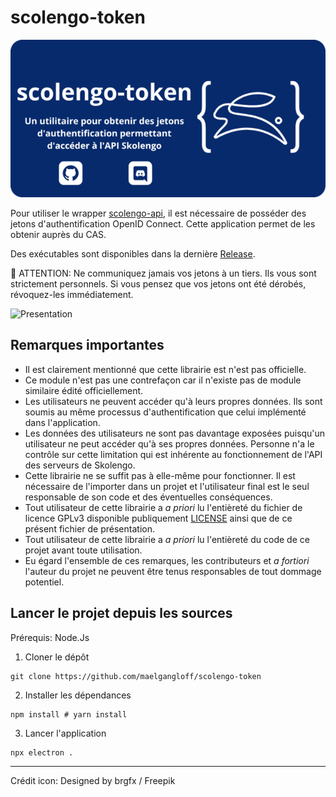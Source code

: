 # scolengo-token
<p align="center">
  <img src="https://github.com/The-Rabbit-Team/.github/blob/master/banners/scolengo-token.png?raw=true" />
</p>

Pour utiliser le wrapper [scolengo-api](https://github.com/maelgangloff/scolengo-api), il est nécessaire de posséder des jetons d'authentification OpenID Connect. Cette application permet de les obtenir auprès du CAS.

Des exécutables sont disponibles dans la dernière [Release](https://github.com/maelgangloff/scolengo-token/releases/latest).


🚨 ATTENTION: Ne communiquez jamais vos jetons à un tiers. Ils vous sont strictement personnels. Si vous pensez que vos jetons ont été dérobés, révoquez-les immédiatement.  

![Presentation](docs/presentation.gif)

## Remarques importantes
 - Il est clairement mentionné que cette librairie est n'est pas officielle.
 - Ce module n'est pas une contrefaçon car il n'existe pas de module similaire édité officiellement.
 - Les utilisateurs ne peuvent accéder qu'à leurs propres données. Ils sont soumis au même processus d'authentification que celui implémenté dans l'application.
 - Les données des utilisateurs ne sont pas davantage exposées puisqu'un utilisateur ne peut accéder qu'à ses propres données. Personne n'a le contrôle sur cette limitation qui est inhérente au fonctionnement de l'API des serveurs de Skolengo.
 - Cette librairie ne se suffit pas à elle-même pour fonctionner. Il est nécessaire de l'importer dans un projet et l'utilisateur final est le seul responsable de son code et des éventuelles conséquences.
 - Tout utilisateur de cette librairie a *a priori* lu l'entièreté du fichier de licence GPLv3 disponible publiquement [LICENSE](https://github.com/maelgangloff/scolengo-token/blob/master/LICENSE) ainsi que de ce présent fichier de présentation.
 - Tout utilisateur de cette librairie a *a priori* lu l'entièreté du code de ce projet avant toute utilisation.
 - Eu égard l'ensemble de ces remarques, les contributeurs et *a fortiori* l'auteur du projet ne peuvent être tenus responsables de tout dommage potentiel.


## Lancer le projet depuis les sources
Prérequis: Node.Js

1. Cloner le dépôt
```shell
git clone https://github.com/maelgangloff/scolengo-token
```
2. Installer les dépendances
```shell
npm install # yarn install
```
3. Lancer l'application
```shell
npx electron .
```

---
Crédit icon: Designed by brgfx / Freepik
